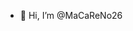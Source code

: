- 👋 Hi, I’m @MaCaReNo26

<!---
MaCaReNo26/MaCaReNo26 is a ✨ special ✨ repository because its `README.md` (this file) appears on your GitHub profile.
You can click the Preview link to take a look at your changes.
--->
